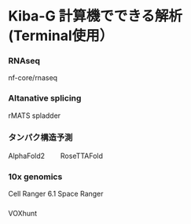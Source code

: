 # Kiba-G 計算機でできる解析　(Terminal使用）

### RNAseq
nf-core/rnaseq

### Altanative splicing
rMATS
spladder

### タンパク構造予測
AlphaFold2　　
RoseTTAFold

### 10x genomics
Cell Ranger 6.1
Space Ranger 

### 
VOXhunt


###


###


###


###


###

